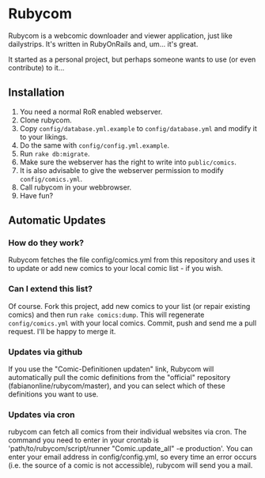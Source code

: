 Rubycom
=======

Rubycom is a webcomic downloader and viewer application, just like dailystrips.
It's written in RubyOnRails and, um... it's great.

It started as a personal project, but perhaps someone wants to use (or even contribute) to it...


Installation
------------

1. You need a normal RoR enabled webserver.
2. Clone rubycom.
3. Copy `config/database.yml.example` to `config/database.yml` and modify it to your likings.
4. Do the same with `config/config.yml.example`.
5. Run `rake db:migrate`.
6. Make sure the webserver has the right to write into `public/comics`.
7. It is also advisable to give the webserver permission to modify `config/comics.yml`.
8. Call rubycom in your webbrowser.
9. Have fun?


Automatic Updates
-----------------

### How do they work?

Rubycom fetches the file config/comics.yml from this repository and uses it to update or add new
comics to your local comic list - if you wish.

### Can I extend this list?

Of course. Fork this project, add new comics to your list (or repair existing comics) and then run
`rake comics:dump`. This will regenerate `config/comics.yml` with your local comics. Commit, push and
send me a pull request. I'll be happy to merge it.

### Updates via github
If you use the "Comic-Definitionen updaten" link, Rubycom will automatically pull the comic definitions from
the "official" repository (fabianonline/rubycom/master), and you can select which of these definitions
you want to use.

### Updates via cron
rubycom can fetch all comics from their individual websites via cron. The command you need to enter in your crontab is
'path/to/rubycom/script/runner "Comic.update_all" -e production'. You can enter your email address in config/config.yml, so every time
an error occurs (i.e. the source of a comic is not accessible), rubycom will send you a mail.